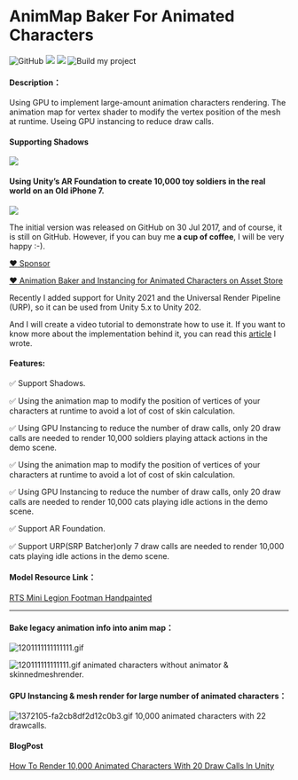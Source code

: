 # AnimMap Baker For Animated Characters 
![GitHub](https://img.shields.io/github/license/chenjd/Render-Crowd-Of-Animated-Characters)
![](https://img.shields.io/badge/platform-win--64-brightgreen)
![](https://img.shields.io/badge/unity-2019.4%2B-brightgreen)
![Build my project](https://github.com/chenjd/Render-Crowd-Of-Animated-Characters/workflows/Build%20my%20project%20%F0%9F%98%8E/badge.svg)

#### Description：
Using GPU to implement large-amount animation characters rendering. The animation map for vertex shader to modify the vertex position of the mesh at runtime. Useing GPU instancing to reduce draw calls. 

#### Supporting Shadows
[![](https://i9.ytimg.com/vi/WUNq5sDMAg8/mq2.jpg?sqp=CMSGmpYG&rs=AOn4CLDPhbgagjKYE-ayuBFHznpgyUSQJQ)](http://www.youtube.com/watch?v=choBOPO1xgo "")


#### Using Unity’s AR Foundation to create 10,000 toy soldiers in the real world on an Old iPhone 7.
[![](http://img.youtube.com/vi/choBOPO1xgo/0.jpg)](http://www.youtube.com/watch?v=choBOPO1xgo "")


The initial version was released on GitHub on 30 Jul 2017, and of course, it is still on GitHub. However, if you can buy me **a cup of coffee**, I will be very
happy :-).

[:heart: Sponsor](https://github.com/sponsors/chenjd)

[:heart: Animation Baker and Instancing for Animated Characters on Asset Store](https://assetstore.unity.com/packages/tools/animation/animation-baker-and-instancing-for-animated-characters-183598)

Recently I added support for Unity 2021 and the Universal Render Pipeline (URP), so it can be used from Unity 5.x to Unity 202.

And I will create a video tutorial to demonstrate how to use it. If you want to know more about the implementation behind it, you can read this [article](https://medium.com/chenjd-xyz/how-to-render-10-000-animated-characters-with-20-draw-calls-in-unity-e30a3036349a) I wrote.

#### Features:

✅ Support Shadows.

✅ Using the animation map to modify the position of vertices of your characters at runtime to avoid a lot of cost of skin calculation.

✅ Using GPU Instancing to reduce the number of draw calls, only 20 draw calls are
needed to render 10,000 soldiers playing attack actions in the demo scene.

✅ Using the animation map to modify the position of vertices of your characters at runtime to avoid a lot of cost of skin calculation.

✅ Using GPU Instancing to reduce the number of draw calls, only 20 draw calls are needed to render 10,000 cats playing idle actions in the demo scene.

✅ Support AR Foundation.

✅ Support URP(SRP Batcher)only 7 draw calls are needed to render 10,000 cats playing idle actions in the demo scene.

#### Model Resource Link：

[RTS Mini Legion Footman Handpainted](https://www.assetstore.unity3d.com/en/#!/content/86576)

---
#### Bake legacy animation info into anim map：

![1201111111111111.gif](http://upload-images.jianshu.io/upload_images/1372105-004a0ddd0f256df1.gif?imageMogr2/auto-orient/strip)



![120111111111111.gif](http://upload-images.jianshu.io/upload_images/1372105-35954dfd4ca03f7b.gif?imageMogr2/auto-orient/strip)
animated characters without animator & skinnedmeshrender.

#### GPU Instancing & mesh render for large number of animated characters：
![1372105-fa2cb8df2d12c0b3.gif](http://upload-images.jianshu.io/upload_images/1372105-310c57df8cfc83bc.gif?imageMogr2/auto-orient/strip)
10,000 animated characters with 22 drawcalls.

#### BlogPost

[How To Render 10,000 Animated Characters With 20 Draw Calls In Unity](https://medium.com/@chen_jd/how-to-render-10-000-animated-characters-with-20-draw-calls-in-unity-e30a3036349a)

